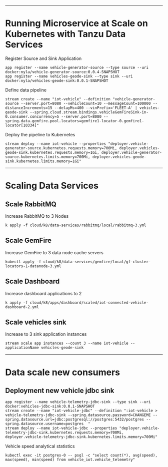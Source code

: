 

-------------------
# Running Microservice at Scale on Kubernetes with Tanzu Data Services

Register Source and Sink Application

```shell
app register --name vehicle-generator-source --type source --uri docker:nyla/vehicle-generator-source:0.0.4-SNAPSHOT
app register --name vehicles-geode-sink --type sink --uri docker:nyla/vehicles-geode-sink:0.0.1-SNAPSHOT
```

Define data pipeline
```shell
stream create --name "iot-vehicle" --definition "vehicle-generator-source --server.port=8080 --vehicleCount=10 --messageCount=100000 --distanceIncrements=15 --delayMs=400 --vinPrefix='FLEET-A' | vehicles-geode-sink --spring.cloud.stream.bindings.vehicleGemFireSink-in-0.consumer.concurrency=5 --server.port=8080 --spring.data.gemfire.pool.locators=gemfire1-locator-0.gemfire1-locator[10334]"
```

Deploy the pipeline to Kubernetes
```shell
stream deploy --name iot-vehicle --properties "deployer.vehicle-generator-source.kubernetes.requests.memory=700Mi, deployer.vehicles-geode-sink.kubernetes.requests.memory=1Gi, deployer.vehicle-generator-source.kubernetes.limits.memory=700Mi, deployer.vehicles-geode-sink.kubernetes.limits.memory=1Gi"
```

--------------------------------
# Scaling Data Services

## Scale RabbitMQ

Increase RabbitMQ to 3 Nodes
```shell
k apply -f cloud/k8/data-services/rabbitmq/local/rabbitmq-3.yml
```


## Scale GemFire

Increase GemFire to 3 data node cache servers 

```shell
kubectl apply -f cloud/k8/data-services/gemfire/local/gf-cluster-locators-1-datanode-3.yml
```


## Scale Dashboard

Increase dashboard applications to 2

```shell
k apply -f cloud/k8/apps/dashboard/scaled/iot-connected-vehicle-dashboard-2.yml
```

## Scale vehicles sink

Increase to 3 sink application instances
```shell
stream scale app instances --count 3 --name iot-vehicle --applicationName vehicles-geode-sink 
```

--------------
# Data scale new consumers
## Deployment new vehicle jdbc sink

```shell
app register --name vehicle-telemetry-jdbc-sink --type sink --uri docker:vehicles-jdbc-sink:0.0.1-SNAPSHOT
stream create --name "iot-vehicle-jdbc" --definition ":iot-vehicle > vehicle-telemetry-jdbc-sink --spring.datasource.password=CHANGEME --spring.datasource.url=jdbc:postgresql://postgres:5432/postgres --spring.datasource.username=postgres  "
stream deploy --name iot-vehicle-jdbc --properties "deployer.vehicle-telemetry-jdbc-sink.kubernetes.requests.memory=700Mi, deployer.vehicle-telemetry-jdbc-sink.kubernetes.limits.memory=700Mi"
```

Vehicle speed analytical statistics

```shell script
kubectl exec -it postgres-0 -- psql -c "select count(*), avg(speed), max(speed), min(speed) from vehicle_iot.vehicle_telemetry"
```

